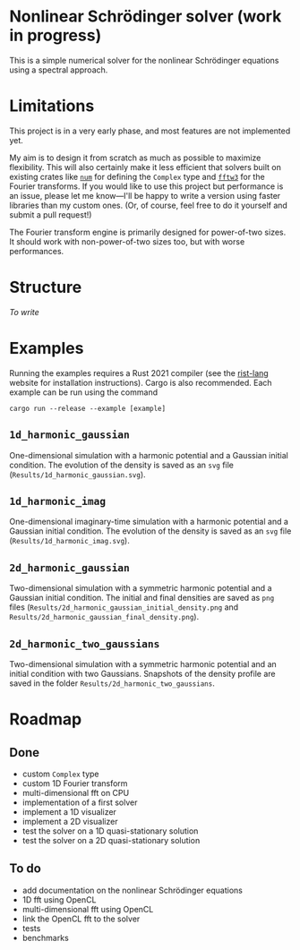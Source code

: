 # Nonlinear Schrödinger solver (work in progress)

This is a simple numerical solver for the nonlinear Schrödinger equations using a spectral approach. 

# Limitations

This project is in a very early phase, and most features are not implemented yet.

My aim is to design it from scratch as much as possible to maximize flexibility. This will also certainly make it less efficient that solvers built on existing crates like [`num`](https://docs.rs/num/0.4.0/num/) for defining the `Complex` type and [`fftw3`](https://github.com/rust-math/fftw) for the Fourier transforms. If you would like to use this project but performance is an issue, please let me know—I'll be happy to write a version using faster libraries than my custom ones. (Or, of course, feel free to do it yourself and submit a pull request!)

The Fourier transform engine is primarily designed for power-of-two sizes. It should work with non-power-of-two sizes too, but with worse performances.

# Structure

*To write*

# Examples

Running the examples requires a Rust 2021 compiler (see the [rist-lang](https://www.rust-lang.org/) website for installation instructions). Cargo is also recommended. Each example can be run using the command 

```
cargo run --release --example [example]
```

## `1d_harmonic_gaussian`

One-dimensional simulation with a harmonic potential and a Gaussian initial condition. The evolution of the density is saved as an `svg` file (`Results/1d_harmonic_gaussian.svg`).

## `1d_harmonic_imag`

One-dimensional imaginary-time simulation with a harmonic potential and a Gaussian initial condition. The evolution of the density is saved as an `svg` file (`Results/1d_harmonic_imag.svg`).

## `2d_harmonic_gaussian`

Two-dimensional simulation with a symmetric harmonic potential and a Gaussian initial condition. The initial and final densities are saved as `png` files (`Results/2d_harmonic_gaussian_initial_density.png` and `Results/2d_harmonic_gaussian_final_density.png`).

## `2d_harmonic_two_gaussians`

Two-dimensional simulation with a symmetric harmonic potential and an initial condition with two Gaussians. Snapshots of the density profile are saved in the folder `Results/2d_harmonic_two_gaussians`.

# Roadmap

## Done

* custom `Complex` type
* custom 1D Fourier transform
* multi-dimensional fft on CPU
* implementation of a first solver
* implement a 1D visualizer
* implement a 2D visualizer
* test the solver on a 1D quasi-stationary solution
* test the solver on a 2D quasi-stationary solution

## To do

* add documentation on the nonlinear Schrödinger equations
* 1D fft using OpenCL
* multi-dimensional fft using OpenCL
* link the OpenCL fft to the solver
* tests 
* benchmarks
